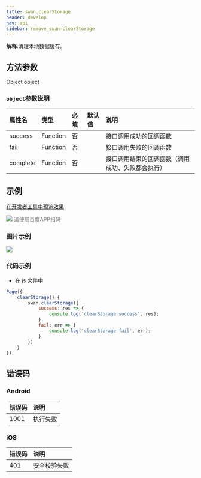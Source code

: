 ```yaml
---
title: swan.clearStorage
header: develop
nav: api
sidebar: remove_swan-clearStorage
---
```




**解释**:清理本地数据缓存。  

 
## 方法参数

Object object

### `object`参数说明 

|属性名 |类型  |必填 | 默认值 |说明|
|:---- |:---- |:---- |:----|:----|
|success |Function  |  否  | |  接口调用成功的回调函数|
|fail |   Function  |  否  | | 接口调用失败的回调函数|
|complete  |  Function  |  否  | |  接口调用结束的回调函数（调用成功、失败都会执行）|

## 示例

<a href="swanide://fragment/88f608adafa373cc2e4d379a95fc140e1573634432911" title="在开发者工具中预览效果" target="_self">在开发者工具中预览效果</a> 

<div class='scan-code-container'>
    <img src="https://b.bdstatic.com/miniapp/assets/images/doc_demo/fragment_clearStorage.png" class="demo-qrcode-image" />
    <font color=#777 12px>请使用百度APP扫码</font>
</div>

### 图片示例 

<div class="m-doc-custom-examples">
    <div class="m-doc-custom-examples-correct">
        <img src="https://b.bdstatic.com/miniapp/image/clearStorage.gif">
    </div>
    <div class="m-doc-custom-examples-correct">
        <img src=" ">
    </div>
    <div class="m-doc-custom-examples-correct">
        <img src=" ">
    </div>     
</div>

### 代码示例 



* 在 js 文件中

```js
Page({
    clearStorage() {
        swan.clearStorage({
            success: res => {
                console.log('clearStorage success', res);
            },
            fail: err => {
                console.log('clearStorage fail', err);
            }
        })
    }
});
```
## 错误码
### Android

|错误码|说明|
|:--|:--|
|1001|执行失败   |

### iOS

|错误码|说明|
|:--|:--|
|401|安全校验失败   |
